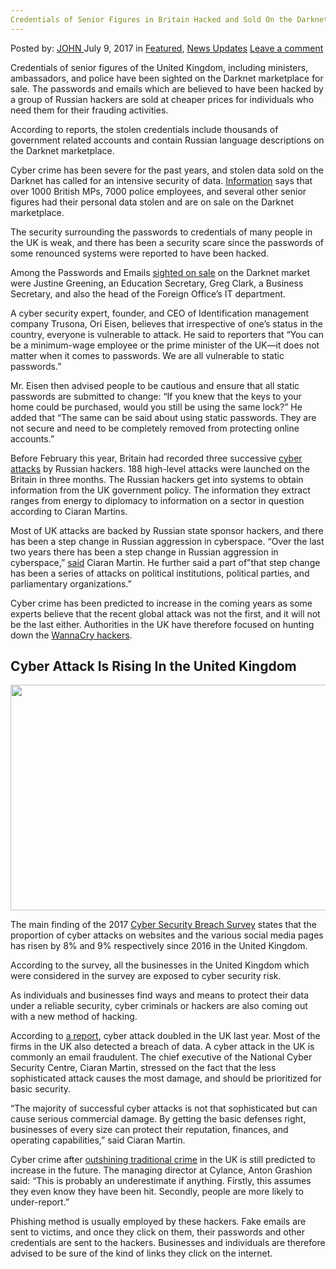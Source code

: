 ```yaml
---
Credentials of Senior Figures in Britain Hacked and Sold On the Darknet by Russian Hackers
---
```

<article class="post-listing post-21179 post type-post status-publish format-standard has-post-thumbnail hentry  tag-britain tag-credentials tag-darknet tag-figures tag-hacked tag-hackers tag-russian tag-senior ">
    <div class="post-inner">
        <span>Posted by: <a href="https://www.deepdotweb.com/author/john/" title="">JOHN </a></span>
    <span>July 9, 2017</span>
    <span>in <a href="https://www.deepdotweb.com/category/deepdot-news/" rel="category tag">Featured</a>, <a href="https://www.deepdotweb.com/category/news-updates/" rel="category tag">News Updates</a></span>
    <span><a href="https://www.deepdotweb.com/2017/07/09/credentials-senior-figures-britain-hacked-sold-darknet-russian-hackers/#respond">Leave a comment</a></span>
    </p>
    <div class="clear"></div>
    <div class="entry">
    <p>Credentials of senior figures of the United Kingdom, including ministers, ambassadors, and police have been sighted on the Darknet marketplace for sale. The passwords and emails which are believed to have been hacked by a group of Russian hackers are sold at cheaper prices for individuals who need them for their frauding activities.</p>
    <p>According to reports, the stolen credentials include thousands of government related accounts and contain Russian language descriptions on the Darknet marketplace.</p>
    <p>Cyber crime has been severe for the past years, and stolen data sold on the Darknet has called for an intensive security of data. <a href="http://www.ibtimes.com/russian-hacking-passwords-emails-stolen-uk-ministers-sold-dark-web-2556824">Information</a> says that over 1000 British MPs, 7000 police employees, and several other senior figures had their personal data stolen and are on sale on the Darknet marketplace.</p>
    <p>The security surrounding the passwords to credentials of many people in the UK is weak, and there has been a security scare since the passwords of some renounced systems were reported to have been hacked.</p>
    <p>Among the Passwords and Emails <a href="https://www.pressreader.com/new-zealand/the-press/20170624/282003262428831">sighted on sale</a> on the Darknet market were Justine Greening, an Education Secretary, Greg Clark, a Business Secretary, and also the head of the Foreign Office’s IT department.</p>
    <p>A cyber security expert, founder, and CEO of Identification management company Trusona, Ori Eisen, believes that irrespective of one&#8217;s status in the country, everyone is vulnerable to attack. He said to reporters that “You can be a minimum-wage employee or the prime minister of the UK—it does not matter when it comes to passwords. We are all vulnerable to static passwords.”</p>
    <p>Mr. Eisen then advised people to be cautious and ensure that all static passwords are submitted to change: “If you knew that the keys to your home could be purchased, would you still be using the same lock?” He added that “The same can be said about using static passwords. They are not secure and need to be completely removed from protecting online accounts.”</p>
    <p>Before February this year, Britain had recorded three successive <a href="http://www.bbc.com/news/uk-38951172">cyber attacks</a> by Russian hackers. 188 high-level attacks were launched on the Britain in three months. The Russian hackers get into systems to obtain information from the UK government policy. The information they extract ranges from energy to diplomacy to information on a sector in question according to Ciaran Martins.</p>
    <p>Most of UK attacks are backed by Russian state sponsor hackers, and there has been a step change in Russian aggression in cyberspace. “Over the last two years there has been a step change in Russian aggression in cyberspace,” <a href="http://www.express.co.uk/news/uk/766516/Russia-terror-attack-Cyber-warfare-GCHQ-UK-Europe-Phillip-Hammond-Britain-Martin">said</a> Ciaran Martin. He further said a part of”that step change has been a series of attacks on political institutions, political parties, and parliamentary organizations.”</p>
    <p><a id="post-21179-_gjdgxs"></a> Cyber crime has been predicted to increase in the coming years as some experts believe that the recent global attack was not the first, and it will not be the last either. Authorities in the UK have therefore focused on hunting down the <a href="https://www.deepdotweb.com/2017/06/05/uk-absolutely-focused-hunting-wannacry-hackers/">WannaCry hackers</a>.</p>
    <h2>Cyber Attack Is Rising In the United Kingdom</h2>
    <p><img class="wp-image-21180 aligncenter" src="/imgs/2017/07/word-image-46.jpeg" width="650" height="361" srcset="/imgs/2017/07/word-image-46.jpeg 900w, /imgs/2017/07/word-image-46-300x167.jpeg 300w" sizes="(max-width: 650px) 100vw, 650px" /></p>
    <p>The main finding of the 2017 <a href="https://www.gov.uk/government/uploads/system/uploads/attachment_data/file/609186/Cyber_Security_Breaches_Survey_2017_main_report_PUBLIC.pdf">Cyber Security Breach Survey</a> states that the proportion of cyber attacks on websites and the various social media pages has risen by 8% and 9% respectively since 2016 in the United Kingdom.</p>
    <p>According to the survey, all the businesses in the United Kingdom which were considered in the survey are exposed to cyber security risk.</p>
    <p>As individuals and businesses find ways and means to protect their data under a reliable security, cyber criminals or hackers are also coming out with a new method of hacking.</p>
    <p>According to <a href="https://defence.digital/news/2017/04/20/dcms-survey-reveals-cyber-crimes-businesses-doubled-2016/">a report</a>, cyber attack doubled in the UK last year. Most of the firms in the UK also detected a breach of data. A cyber attack in the UK is commonly an email fraudulent. The chief executive of the National Cyber Security Centre, Ciaran Martin, stressed on the fact that the less sophisticated attack causes the most damage, and should be prioritized for basic security.</p>
    <p>&#8220;The majority of successful cyber attacks is not that sophisticated but can cause serious commercial damage. By getting the basic defenses right, businesses of every size can protect their reputation, finances, and operating capabilities,&#8221; said Ciaran Martin.</p>
    <p>Cyber crime after <a href="https://www.deepdotweb.com/2016/07/18/cybercrime-outshines-traditional-crime-uk/">outshining traditional crime</a> in the UK is still predicted to increase in the future. The managing director at Cylance, Anton Grashion said: &#8220;This is probably an underestimate if anything. Firstly, this assumes they even know they have been hit. Secondly, people are more likely to under-report.&#8221;</p>
    <p>Phishing method is usually employed by these hackers. Fake emails are sent to victims, and once they click on them, their passwords and other credentials are sent to the hackers. Businesses and individuals are therefore advised to be sure of the kind of links they click on the internet.</p>
    </div>
    <span style="display:none"><a href="https://www.deepdotweb.com/tag/britain/" rel="tag">britain</a> <a href="https://www.deepdotweb.com/tag/credentials/" rel="tag">credentials</a> <a href="https://www.deepdotweb.com/tag/darknet/" rel="tag">darknet</a> <a href="https://www.deepdotweb.com/tag/figures/" rel="tag">figures</a> <a href="https://www.deepdotweb.com/tag/hacked/" rel="tag">hacked</a> <a href="https://www.deepdotweb.com/tag/hackers/" rel="tag">hackers</a> <a href="https://www.deepdotweb.com/tag/russian/" rel="tag">russian</a> <a href="https://www.deepdotweb.com/tag/senior/" rel="tag">senior</a> <a href="https://www.deepdotweb.com/tag/sold/" rel="tag">sold</a></span> <span style="display:none" class="updated">2017-07-09</span>
    <div style="display:none" class="vcard author" itemprop="author" itemscope itemtype="http://schema.org/Person"><strong class="fn" itemprop="name"><a href="https://www.deepdotweb.com/author/john/" title="Posts by JOHN" rel="author">JOHN</a></strong></div>
    </div>
</article>

